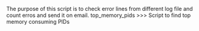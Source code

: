 The purpose of this script is to check error lines from different log file and count erros and send it on email.
top_memory_pids >>> Script to find top memory consuming PIDs
